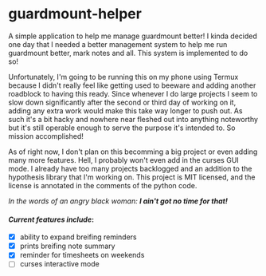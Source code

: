 # guardmount-helper
A simple application to help me manage guardmount better!
I kinda decided one day that I needed a better management system to help
me run guardmount better, mark notes and all. This system is implemented to do
so!

Unfortunately, I'm going to be running this on my phone using Termux because
I didn't really feel like getting used to beeware and adding another roadblock
to having this ready. Since whenever I do large projects I seem to slow down
significantly after the second or third day of working on it, adding any extra
work would make this take way longer to push out. As such it's a bit hacky and
nowhere near fleshed out into anything noteworthy but it's still operable
enough to serve the purpose it's intended to. So mission accomplished!

As of right now, I don't plan on this becomming a big project or even adding
many more features. Hell, I probably won't even add in the curses GUI mode.
I already have too many projects backlogged and an addition to the hypothesis
library that I'm working on. This project is MIT licensed, and the license is
annotated in the comments of the python code.

*In the words of an angry black woman:* ***I ain't
got no time for that!***

#### ***Current features include***:
 * [x] ability to expand breifing reminders
 * [x] prints breifing note summary
 * [x] reminder for timesheets on weekends
 * [ ] curses interactive mode
